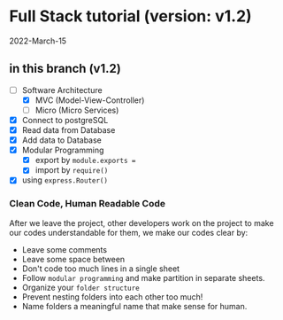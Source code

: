 # Full Stack tutorial (version: v1.2)
2022-March-15
 

## in this branch (v1.2)

* [ ] Software Architecture
    * [x] MVC (Model-View-Controller)
    * [ ] Micro (Micro Services)
* [x] Connect to postgreSQL
* [x] Read data from Database
* [x] Add data to Database
* [x] Modular Programming
    * [x] export by `module.exports = ` 
    * [x] import by `require()`  
* [x] using `express.Router()` 

### Clean Code, Human Readable Code

After we leave the project, 
other developers work on the project
to make our codes understandable for them, 
we make our codes clear by:

* Leave some comments
* Leave some space between 
* Don't code too much lines in a single sheet
* Follow `modular programming` and make partition in separate sheets.
* Organize your `folder structure` 
* Prevent nesting folders into each other too much!
* Name folders a meaningful name that make sense for human. 


